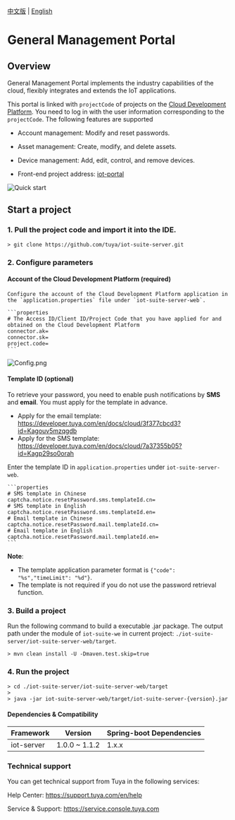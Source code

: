 
[中文版](README_zh.md) | [English](README.md)


# General Management Portal
## Overview

General Management Portal implements the industry capabilities of the cloud, flexibly integrates and extends the IoT applications.

This portal is linked with `projectCode` of projects on the [Cloud Development Platform](https://iot.tuya.com/cloud/). You need to log in with the user information corresponding to the `projectCode`. The following features are supported

- Account management: Modify and reset passwords.

- Asset management: Create, modify, and delete assets.

- Device management: Add, edit, control, and remove devices.

- Front-end project address: [iot-portal](https://github.com/tuya/iot-portal)

![Quick start](images/iot-server.gif)

## Start a project
### 1. Pull the project code and import it into the IDE.

    > git clone https://github.com/tuya/iot-suite-server.git

### 2. Configure parameters
#### Account of the Cloud Development Platform (required)
    Configure the account of the Cloud Development Platform application in the `application.properties` file under `iot-suite-server-web`.

    ```properties
    # The Access ID/Client ID/Project Code that you have applied for and obtained on the Cloud Development Platform
    connector.ak=
    connector.sk=
    project.code=
    ```
![Config.png](https://airtake-public-data-1254153901.cos.ap-shanghai.myqcloud.com/content-platform/hestia/1625642228a9c1cb190dd.png)

#### Template ID (optional)

To retrieve your password, you need to enable push notifications by <b>SMS</b> and <b>email</b>. You must apply for the template in advance.
* Apply for the email template: https://developer.tuya.com/en/docs/cloud/3f377cbcd3?id=Kagouv5mzqgdb
* Apply for the SMS template: https://developer.tuya.com/en/docs/cloud/7a37355b05?id=Kagp29so0orah

Enter the template ID in `application.properties` under `iot-suite-server-web`.

    ```properties
    # SMS template in Chinese
    captcha.notice.resetPassword.sms.templateId.cn=
    # SMS template in English
    captcha.notice.resetPassword.sms.templateId.en=
    # Email template in Chinese
    captcha.notice.resetPassword.mail.templateId.cn=
    # Email template in English
    captcha.notice.resetPassword.mail.templateId.en=
    ```

**Note**:
* The template application parameter format is `{"code": "%s","timeLimit": "%d"}`.
* The template is not required if you do not use the password retrieval function.

### 3. Build a project
Run the following command to build a executable .jar package. The output path under the module of `iot-suite-we` in current project:
`./iot-suite-server/iot-suite-server-web/target`.

    > mvn clean install -U -Dmaven.test.skip=true

### 4. Run the project

    > cd ./iot-suite-server/iot-suite-server-web/target
    > 
    > java -jar iot-suite-server-web/target/iot-suite-server-{version}.jar

#### Dependencies & Compatibility

| Framework   | Version | Spring-boot Dependencies | 
| -------------- | ------------- |------------- |
| iot-server           | 1.0.0 ~ 1.1.2         | 1.x.x |

### Technical support

You can get technical support from Tuya in the following services:

Help Center: https://support.tuya.com/en/help

Service & Support: https://service.console.tuya.com
